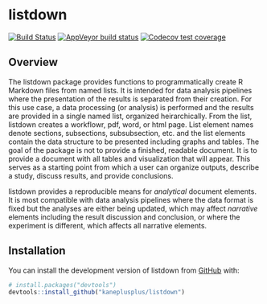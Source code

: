 
<!-- README.md is generated from README.Rmd. Please edit that file -->

# listdown

<!-- badges: start -->

[![Build
Status](https://travis-ci.org/kaneplusplus/listdown.svg?branch=master)](https://travis-ci.org/kaneplusplus/listdown)
[![AppVeyor build
status](https://ci.appveyor.com/api/projects/status/github/kaneplusplus/listdown?branch=master&svg=true)](https://ci.appveyor.com/project/kaneplusplus/listdown)
[![Codecov test
coverage](https://codecov.io/gh/kaneplusplus/listdown/branch/master/graph/badge.svg)](https://codecov.io/gh/kaneplusplus/listdown?branch=master)
<!-- badges: end -->

## Overview

The listdown package provides functions to programmatically create R
Markdown files from named lists. It is intended for data analysis
pipelines where the presentation of the results is separated from their
creation. For this use case, a data processing (or analysis) is
performed and the results are provided in a single named list, organized
heirarchically. From the list, listdown creates a workflowr, pdf, word,
or html page. List element names denote sections, subsections,
subsubsection, etc. and the list elements contain the data structure to
be presented including graphs and tables. The goal of the package is not
to provide a finished, readable document. It is to provide a document
with all tables and visualization that will appear. This serves as a
starting point from which a user can organize outputs, describe a study,
discuss results, and provide conclusions.

listdown provides a reproducible means for *analytical* document
elements. It is most compatible with data analysis pipelines where the
data format is fixed but the analyses are either being updated, which
may affect *narrative* elements including the result discussion and
conclusion, or where the experiment is different, which affects all
narrative elements.

## Installation

<!--
You can install the released version of listdown from [CRAN](https://CRAN.R-project.org) with:

``` r
install.packages("listdown")
```

And the development version from [GitHub](https://github.com/) with:
-->

You can install the development version of listdown from
[GitHub](https://github.com/) with:

``` r
# install.packages("devtools")
devtools::install_github("kaneplusplus/listdown")
```

<!-- 
## Example

This is a basic example which shows you how to solve a common problem:


```r
library(listdown)
## basic example code
```
-->

